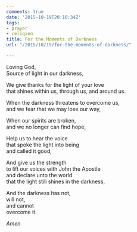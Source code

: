 ```yaml
---
comments: true
date: '2015-10-19T20:10:34Z'
tags:
- prayer
- religion
title: For the Moments of Darkness
url: "/2015/10/19/for-the-moments-of-darkness/"

---
```

Loving God,  
Source of light in our darkness,  
  
We give thanks for the light of your love  
that shines within us, through us, and around us.  
  
When the darkness threatens to overcome us,  
and we fear that we may lose our way,  
  
When our spirits are broken,  
and we no longer can find hope,  
  
Help us to hear the voice  
that spoke the light into being  
and called it good,  
  
And give us the strength  
to lift our voices with John the Apostle  
and declare unto the world  
that the light still shines in the darkness,  
  
And the darkness has not,  
will not,  
and cannot  
overcome it.  

*Amen*
